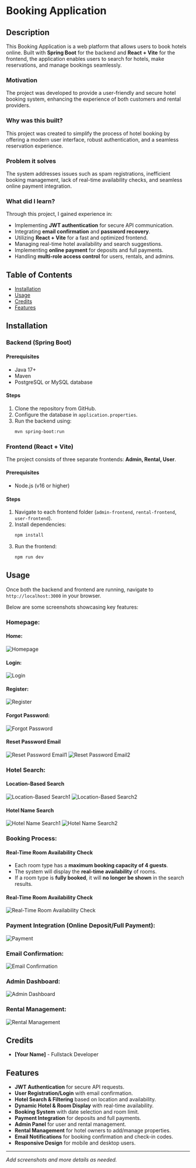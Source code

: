 # Booking Application

## Description
This Booking Application is a web platform that allows users to book hotels online. Built with **Spring Boot** for the backend and **React + Vite** for the frontend, the application enables users to search for hotels, make reservations, and manage bookings seamlessly.

### Motivation
The project was developed to provide a user-friendly and secure hotel booking system, enhancing the experience of both customers and rental providers.

### Why was this built?
This project was created to simplify the process of hotel booking by offering a modern user interface, robust authentication, and a seamless reservation experience.

### Problem it solves
The system addresses issues such as spam registrations, inefficient booking management, lack of real-time availability checks, and seamless online payment integration.

### What did I learn?
Through this project, I gained experience in:
- Implementing **JWT authentication** for secure API communication.
- Integrating **email confirmation** and **password recovery**.
- Utilizing **React + Vite** for a fast and optimized frontend.
- Managing real-time hotel availability and search suggestions.
- Implementing **online payment** for deposits and full payments.
- Handling **multi-role access control** for users, rentals, and admins.

## Table of Contents
- [Installation](#installation)
- [Usage](#usage)
- [Credits](#credits)
- [Features](#features)

## Installation

### Backend (Spring Boot)
#### Prerequisites
- Java 17+
- Maven
- PostgreSQL or MySQL database

#### Steps
1. Clone the repository from GitHub.
2. Configure the database in `application.properties`.
3. Run the backend using:
   ```sh
   mvn spring-boot:run
   ```

### Frontend (React + Vite)
The project consists of three separate frontends: **Admin, Rental, User**.

#### Prerequisites
- Node.js (v16 or higher)

#### Steps
1. Navigate to each frontend folder (`admin-frontend`, `rental-frontend`, `user-frontend`).
2. Install dependencies:
   ```sh
   npm install
   ```
3. Run the frontend:
   ```sh
   npm run dev
   ```

## Usage
Once both the backend and frontend are running, navigate to `http://localhost:3000` in your browser.

Below are some screenshots showcasing key features:

### Homepage:

#### Home:
![Homepage](https://github.com/user-attachments/assets/ff93ee46-9a0c-49c0-af9f-55e107c51b9e)
#### Login:
![Login](https://github.com/user-attachments/assets/e7fb170a-86f6-4533-9b0a-bd6d55d26d6b)
#### Register:
![Register](https://github.com/user-attachments/assets/032cfa94-9259-4fbe-97ed-e718ab9f7c11)
#### Forgot Password:
![Forgot Password](https://github.com/user-attachments/assets/32b33fc9-7ead-4e72-b7ff-fbe201971009)
#### Reset Password Email
![Reset Password Email1](https://github.com/user-attachments/assets/fc11131e-46ab-4bcf-9075-8450c6a88a46)
![Reset Password Email2](https://github.com/user-attachments/assets/a19f6dff-355e-4c0a-82b4-3b3ab311c94d)




### Hotel Search:
#### Location-Based Search
![Location-Based Search1](https://github.com/user-attachments/assets/bdbf259f-9d47-468f-9559-041173c91284)
![Location-Based Search2](https://github.com/user-attachments/assets/94c2677c-4823-4c65-a716-686c61c67e32)

#### Hotel Name Search
![Hotel Name Search1](https://github.com/user-attachments/assets/2c8fdd12-1351-4ee4-a0b5-81ef3b93df40)
![Hotel Name Search2](https://github.com/user-attachments/assets/135fa184-c080-4a87-b528-0bab8d219edd)






### Booking Process:
#### Real-Time Room Availability Check  
- Each room type has a **maximum booking capacity of 4 guests**.  
- The system will display the **real-time availability** of rooms.  
- If a room type is **fully booked**, it will **no longer be shown** in the search results.
#### Real-Time Room Availability Check
![Real-Time Room Availability Check](https://github.com/user-attachments/assets/5bd96b22-3fd7-41a5-a6a2-e0e95e1f12f0)

### Payment Integration (Online Deposit/Full Payment):

![Payment](#)

### Email Confirmation:

![Email Confirmation](#)

### Admin Dashboard:

![Admin Dashboard](#)

### Rental Management:

![Rental Management](#)

## Credits
- **[Your Name]** - Fullstack Developer

## Features
- **JWT Authentication** for secure API requests.
- **User Registration/Login** with email confirmation.
- **Hotel Search & Filtering** based on location and availability.
- **Dynamic Hotel & Room Display** with real-time availability.
- **Booking System** with date selection and room limit.
- **Payment Integration** for deposits and full payments.
- **Admin Panel** for user and rental management.
- **Rental Management** for hotel owners to add/manage properties.
- **Email Notifications** for booking confirmation and check-in codes.
- **Responsive Design** for mobile and desktop users.

---

_Add screenshots and more details as needed._
